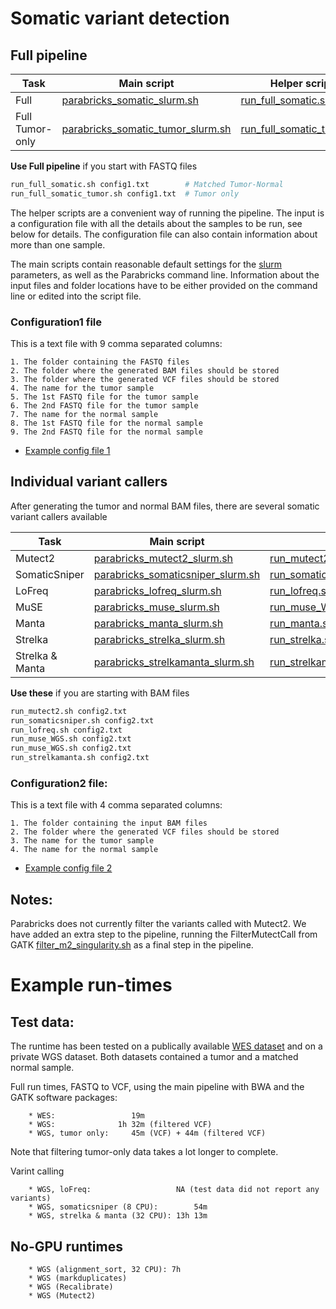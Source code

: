 # Somatic variant detection

## Full pipeline
| Task | Main script | Helper script |
| --- | --- | --- |
| Full | [parabricks_somatic_slurm.sh](./parabricks_somatic_slurm.sh) | [run_full_somatic.sh](./run_full_somatic.sh) |
| Full Tumor-only | [parabricks_somatic_tumor_slurm.sh](./parabricks_somatic_tumor_slurm.sh) | [run_full_somatic_tumor.sh](./run_full_somatic_tumor.sh) |

**Use Full pipeline** if you start with FASTQ files

```bash
run_full_somatic.sh config1.txt        # Matched Tumor-Normal
run_full_somatic_tumor.sh config1.txt  # Tumor only
```

The helper scripts are a convenient way of running the pipeline. The input is a configuration file with all the details about the samples to be run, see below for details. The configuration file can also contain information about more than one sample.

The main scripts contain reasonable default settings for the [slurm](https://github.com/si-medbif/AI-MD-variant-calling/blob/main/documents/slurm.md) parameters, as well as the Parabricks command line. Information about the input files and folder locations have to be either provided on the command line or edited into the script file.

### Configuration1 file

This is a text file with 9 comma separated columns:
```
1. The folder containing the FASTQ files
2. The folder where the generated BAM files should be stored
3. The folder where the generated VCF files should be stored
4. The name for the tumor sample
5. The 1st FASTQ file for the tumor sample
6. The 2nd FASTQ file for the tumor sample
7. The name for the normal sample
8. The 1st FASTQ file for the normal sample
9. The 2nd FASTQ file for the normal sample
```
- [Example config file 1](https://github.com/si-medbif/AI-MD-variant-calling/blob/main/example/config1_WES_example.txt)

## Individual variant callers
After generating the tumor and normal BAM files, there are several somatic variant callers available

| Task | Main script | Helper script |
| --- | --- | --- |
| Mutect2 | [parabricks_mutect2_slurm.sh](./parabricks_mutect2_slurm.sh) | [run_mutect2.sh](./run_mutect2.sh) |
| SomaticSniper | [parabricks_somaticsniper_slurm.sh](./parabricks_somaticsniper_slurm.sh) | [run_somaticsniper.sh](./run_somaticsniper.sh) |
| LoFreq | [parabricks_lofreq_slurm.sh](./parabricks_lofreq_slurm.sh) | [run_lofreq.sh](./run_lofreq.sh) |
| MuSE | [parabricks_muse_slurm.sh](./parabricks_muse_slurm.sh) | [run_muse_WGS.sh](./run_muse_WGS.sh)/[run_muse_WES.sh](./run_muse_WES.sh) |
| Manta | [parabricks_manta_slurm.sh](./parabricks_manta_slurm.sh) | [run_manta.sh](./run_manta.sh) |
| Strelka | [parabricks_strelka_slurm.sh](./parabricks_strelka_slurm.sh) | [run_strelka.sh](./run_strelka.sh) |
| Strelka & Manta | [parabricks_strelkamanta_slurm.sh](./parabricks_strelkamanta_slurm.sh) | [run_strelkamanta.sh](./run_strelkamanta.sh) |

**Use these** if you are starting with BAM files

```bash
run_mutect2.sh config2.txt
run_somaticsniper.sh config2.txt
run_lofreq.sh config2.txt
run_muse_WGS.sh config2.txt
run_muse_WGS.sh config2.txt
run_strelkamanta.sh config2.txt
```

### Configuration2 file:

This is a text file with 4 comma separated columns:
```
1. The folder containing the input BAM files
2. The folder where the generated VCF files should be stored
3. The name for the tumor sample
4. The name for the normal sample
```
- [Example config file 2](https://github.com/si-medbif/AI-MD-variant-calling/blob/main/example/config2_WES_example.txt)

## Notes:
  Parabricks does not currently filter the variants called with Mutect2. We have added an extra step to the pipeline, running the FilterMutectCall from GATK [filter_m2_singularity.sh](https://github.com/si-medbif/AI-MD-variant-calling/blob/main/somatic/filter_m2_singularity.sh) as a final step in the pipeline.


# Example run-times

## Test data:

The runtime has been tested on a publically available [WES dataset](https://github.com/si-medbif/AI-MD-variant-calling/example/README.md) and on a private WGS dataset. Both datasets contained a tumor and a matched normal sample.

Full run times, FASTQ to VCF, using the main pipeline with BWA and the GATK software packages:
```
    * WES:                 19m
    * WGS:              1h 32m (filtered VCF)
    * WGS, tumor only:     45m (VCF) + 44m (filtered VCF)
```
Note that filtering tumor-only data takes a lot longer to complete.

Varint calling
```
    * WGS, loFreq:                   NA (test data did not report any variants)
    * WGS, somaticsniper (8 CPU):        54m
    * WGS, strelka & manta (32 CPU): 13h 13m
```

## No-GPU runtimes 
```
    * WGS (alignment_sort, 32 CPU): 7h
    * WGS (markduplicates)
    * WGS (Recalibrate)
    * WGS (Mutect2)
```
